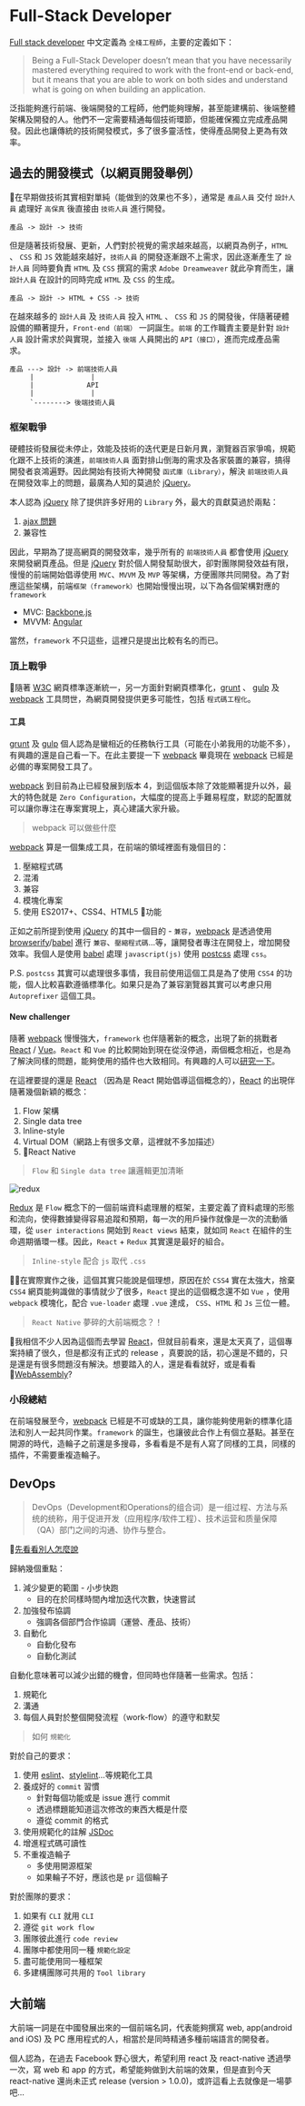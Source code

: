 # Full-Stack Developer

[Full stack developer](https://medium.com/coderbyte/a-guide-to-becoming-a-full-stack-developer-in-2017-5c3c08a1600c) 中文定義為 `全棧工程師`，主要的定義如下：

> Being a Full-Stack Developer doesn’t mean that you have necessarily mastered everything required to work with the front-end or back-end, but it means that you are able to work on both sides and understand what is going on when building an application.

泛指能夠進行前端、後端開發的工程師，他們能夠理解，甚至能建構前、後端整體架構及開發的人。他們不一定需要精通每個技術環節，但能確保獨立完成產品開發。因此也讓傳統的技術開發模式，多了很多靈活性，使得產品開發上更為有效率。

## 過去的開發模式（以網頁開發舉例）

在早期做技術其實相對單純（能做到的效果也不多），通常是 `產品人員` 交付 `設計人員` 處理好 `高保真` 後直接由 `技術人員` 進行開發。

```
產品 -> 設計 -> 技術
```

但是隨著技術發展、更新，人們對於視覺的需求越來越高，以網頁為例子，`HTML` 、 `CSS` 和 `JS` 效能越來越好，`技術人員` 的開發逐漸跟不上需求，因此逐漸產生了 `設計人員` 同時要負責 `HTML` 及 `CSS` 撰寫的需求 `Adobe Dreamweaver` 就此孕育而生，讓 `設計人員` 在設計的同時完成 `HTML` 及 `CSS` 的生成。

```
產品 -> 設計 -> HTML + CSS -> 技術
```

在越來越多的 `設計人員` 及 `技術人員` 投入 `HTML` 、 `CSS` 和 `JS` 的開發後，伴隨著硬體設備的顯著提升，`Front-end（前端）` 一詞誕生。`前端` 的工作職責主要是針對 `設計人員` 設計需求於與實現，並接入 `後端` 人員開出的 `API（接口）`，進而完成產品需求。

```
產品 ---> 設計 -> 前端技術人員
     |              |
     |             API
     |              |
     `--------> 後端技術人員
```

### 框架戰爭

硬體技術發展從未停止，效能及技術的迭代更是日新月異，瀏覽器百家爭鳴，規範化跟不上技術的演進，`前端技術人員` 面對排山倒海的需求及各家裝置的兼容，搞得開發者哀鴻遍野。因此開始有技術大神開發 `函式庫（Library）`，解決 `前端技術人員` 在開發效率上的問題，最廣為人知的莫過於 [jQuery]。

本人認為 [jQuery] 除了提供許多好用的 `Library` 外，最大的貢獻莫過於兩點：
1. [ajax 問題](https://zh.wikipedia.org/wiki/AJAX)
2. 兼容性

因此，早期為了提高網頁的開發效率，幾乎所有的 `前端技術人員` 都會使用 [jQuery] 來開發網頁產品。但是 [jQuery] 對於個人開發幫助很大，卻對團隊開發效益有限，慢慢的前端開始倡導使用 `MVC`、`MVVM` 及 `MVP` 等架構，方便團隊共同開發。為了對應這些架構，前端`框架（framework）`也開始慢慢出現，以下為各個架構對應的 `framework`

- MVC: [Backbone.js]
- MVVM: [Angular]

當然，`framework` 不只這些，這裡只是提出比較有名的而已。

### 頂上戰爭

隨著 [W3C] 網頁標準逐漸統一，另一方面針對網頁標準化，[grunt] 、 [gulp] 及 [webpack] 工具問世，為網頁開發提供更多可能性，包括 `程式碼工程化`。

#### 工具

[grunt] 及 [gulp] 個人認為是蠻相近的任務執行工具（可能在小弟我用的功能不多），有興趣的還是自己看一下。在此主要提一下 [webpack] 畢竟現在 [webpack] 已經是必備的專案開發工具了。

[webpack] 到目前為止已經發展到版本 4，到這個版本除了效能顯著提升以外，最大的特色就是 `Zero Configuration`，大幅度的提高上手難易程度，默認的配置就可以讓你專注在專案實現上，真心建議大家升級。

> webpack 可以做些什麼

[webpack] 算是一個集成工具，在前端的領域裡面有幾個目的：
1. 壓縮程式碼
2. 混淆
3. 兼容
4. 模塊化專案
5. 使用 ES2017+、CSS4、HTML5 功能

正如之前所提到使用 [jQuery] 的其中一個目的 - `兼容`，[webpack] 是透過使用 [browserify]/[babel] 進行 `兼容`、`壓縮程式碼`...等，讓開發者專注在開發上，增加開發效率。我個人是使用 [babel] 處理 `javascript(js)` 使用 [postcss] 處理 `css`。

P.S. `postcss` 其實可以處理很多事情，我目前使用這個工具是為了使用 `CSS4` 的功能，個人比較喜歡遵循標準化。如果只是為了兼容瀏覽器其實可以考慮只用 `Autoprefixer` 這個工具。

#### New challenger

隨著 [webpack] 慢慢強大，`framework` 也伴隨著新的概念，出現了新的挑戰者 [React] / [Vue]。`React` 和 `Vue` 的比較開始到現在從沒停過，兩個概念相近，也是為了解決同樣的問題，能夠使用的插件也大致相同。有興趣的人可以[研究一下](https://www.cnblogs.com/mazhenyu/p/9342804.html)。

在這裡要提的還是 [React] （因為是 React 開始倡導這個概念的），[React] 的出現伴隨著幾個新穎的概念：

1. Flow 架構
2. Single data tree
3. Inline-style
4. Virtual DOM（網路上有很多文章，這裡就不多加描述）
5. React Native

> `Flow` 和 `Single data tree` 讓邏輯更加清晰

![redux](./assets/images/redux.jpeg)

[Redux] 是 `Flow` 概念下的一個前端資料處理層的框架，主要定義了資料處理的形態和流向，使得數據變得容易追蹤和預期，每一次的用戶操作就像是一次的流動循環，從 `user interactions` 開始到 `React views` 結束，就如同 `React` 在組件的生命週期循環一樣。因此，`React` + `Redux` 其實還是最好的組合。

> `Inline-style` 配合 `js` 取代 `.css`

在實際實作之後，這個其實只能說是個理想，原因在於 `CSS4` 實在太強大，捨棄 `CSS4` 網頁能夠識做的事情就少了很多，`React` 提出的這個概念還不如 `Vue` ，使用 `webpack` 模塊化，配合 `vue-loader` 處理 `.vue` 達成， `CSS`、`HTML` 和 `Js` 三位一體。

> `React Native` 夢碎的大前端概念？！

我相信不少人因為這個而去學習 [React]，但就目前看來，還是太天真了，這個專案持續了很久，但是都沒有正式的 release ，真要說的話，初心還是不錯的，只是還是有很多問題沒有解決。想要踏入的人，還是看看就好，或是看看 [WebAssembly]?

### 小段總結

在前端發展至今，[webpack] 已經是不可或缺的工具，讓你能夠使用新的標準化語法和別人一起共同作業。`framework` 的誕生，也讓彼此合作上有個立基點。甚至在開源的時代，造輪子之前還是多搜尋，多看看是不是有人寫了同樣的工具，同樣的插件，不需要重複造輪子。

## DevOps

> DevOps（Development和Operations的组合词）是一组过程、方法与系统的统称，用于促进开发（应用程序/软件工程）、技术运营和质量保障（QA）部门之间的沟通、协作与整合。

[先看看別人怎麼說](../journal/2018.05.16.md)

歸納幾個重點：

1. 減少變更的範圍 - 小步快跑
    - 目的在於同樣時間內增加迭代次數，快速嘗試
2. 加強發布協調
    - 強調各個部門合作協調（運營、產品、技術）
3. 自動化
    - 自動化發布
    - 自動化測試

自動化意味著可以減少出錯的機會，但同時也伴隨著一些需求。包括：

1. 規範化
2. 溝通
3. 每個人員對於整個開發流程（work-flow）的遵守和默契

> 如何 `規範化`

對於自己的要求：
1. 使用 [eslint]、[stylelint]...等規範化工具
2. 養成好的 `commit` 習慣
    - 針對每個功能或是 issue 進行 commit
    - 透過標題能知道這次修改的東西大概是什麼
    - 遵從 commit 的格式
3. 使用規範化的註解 [JSDoc]
4. 增進程式碼可讀性
5. 不重複造輪子
    - 多使用開源框架
    - 如果輪子不好，應該也是 `pr` 這個輪子

對於團隊的要求：
1. 如果有 `CLI` 就用 `CLI`
2. 遵從 `git work flow`
3. 團隊彼此進行 `code review`
4. 團隊中都使用同一種 `規範化設定`
5. 盡可能使用同一種框架
6. 多建構團隊可共用的 `Tool library`

## 大前端

大前端一詞是在中國發展出來的一個前端名詞，代表能夠撰寫 web,  app(android and iOS) 及 PC 應用程式的人，相當於是同時精通多種前端語言的開發者。

個人認為，在過去 Facebook 野心很大，希望利用 react 及 react-native 透過學一次，寫 web 和 app 的方式，希望能夠做到大前端的效果，但是直到今天 react-native 還尚未正式 release (version > 1.0.0)，或許這看上去就像是一場夢吧...

[jQuery]:https://jquery.com/
[MVC]:https://zh.wikipedia.org/wiki/MVC
[MVVM]:https://zh.wikipedia.org/wiki/MVVM
[Backbone.js]:https://backbonejs.org/
[Angular]:https://angular.io/
[W3C]:https://zh.wikipedia.org/wiki/%E4%B8%87%E7%BB%B4%E7%BD%91%E8%81%94%E7%9B%9F
[webpack]:https://webpack.js.org/
[gulp]:https://gulpjs.com/
[grunt]:https://gruntjs.com/
[browserify]:http://browserify.org/
[babel]:https://www.babeljs.cn/
[postcss]:https://postcss.org/
[React]:https://reactjs.org/docs/getting-started.html
[Vue]:https://cn.vuejs.org/v2/guide/
[Redux]:https://redux.js.org/
[WebAssembly]:https://webassembly.org/
[eslint]:https://cn.eslint.org/
[stylelint]:https://stylelint.io/
[JSDoc]:http://www.dba.cn/book/jsdoc/
